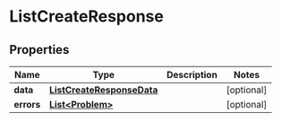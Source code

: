 

# ListCreateResponse


## Properties

| Name | Type | Description | Notes |
|------------ | ------------- | ------------- | -------------|
|**data** | [**ListCreateResponseData**](ListCreateResponseData.md) |  |  [optional] |
|**errors** | [**List&lt;Problem&gt;**](Problem.md) |  |  [optional] |



